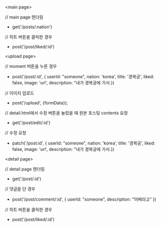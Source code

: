 &lt;main page>

// main page 렌더링

- get('/posts/:nation')

// 하트 버튼을 클릭한 경우

- post('/post/liked/:id')

&lt;upload page>

// moment 버튼을 누른 경우

- post('/post/:id',
  {
  userId: "someone",
  nation: 'korea',
  title: '경복궁',
  liked: false,
  image: 'url',
  description: "내가 경복궁에 가서.})

// 이미지 업로드

- post('/upload', {formData});

// detail.html에서 수정 버튼을 눌렀을 때 원본 포스팅 contents 요청

- get('/post/edit/:id')

// 수정 요청

- patch('/post:id', {
  userId: "someone",
  nation: 'korea',
  title: '경복궁',
  liked: false,
  image: 'url',
  description: "내가 경복궁에 가서.})

&lt;detail page>

// detail page 렌더링

- get('/post/:id')

// 댓글을 단 경우

- post('/post/comment/:id', {
  userId: "someone",
  description: "어쩌라고"
  })

// 하트 버튼을 클릭한 경우

- post('/post/liked/:id')
